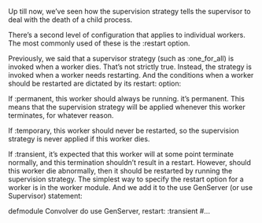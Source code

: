 Up till now, we’ve seen how the supervision strategy tells the supervisor to deal with the death of a child process.

There’s a second level of configuration that applies to individual workers. The most commonly used of these is the :restart option.

Previously, we said that a supervisor strategy (such as :one_for_all) is invoked when a worker dies. That’s not strictly true. Instead, the strategy is invoked when a worker needs restarting. And the conditions when a worker should be restarted are dictated by its restart: option:

If :permanent, this worker should always be running. it’s permanent. This means that the supervision strategy will be applied whenever this worker terminates, for whatever reason.

If :temporary, this worker should never be restarted, so the supervision strategy is never applied if this worker dies.

If :transient, it’s expected that this worker will at some point terminate normally, and this termination shouldn’t result in a restart. However, should this worker die abnormally, then it should be restarted by running the supervision strategy. The simplest way to specify the restart option for a worker is in the worker module. And we add it to the use GenServer (or use Supervisor) statement:

defmodule Convolver do
use GenServer, restart: :transient
#...
